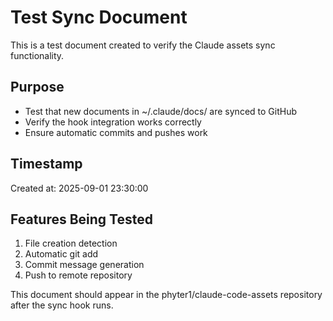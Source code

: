 # Test Sync Document

This is a test document created to verify the Claude assets sync functionality.

## Purpose
- Test that new documents in ~/.claude/docs/ are synced to GitHub
- Verify the hook integration works correctly
- Ensure automatic commits and pushes work

## Timestamp
Created at: 2025-09-01 23:30:00

## Features Being Tested
1. File creation detection
2. Automatic git add
3. Commit message generation
4. Push to remote repository

This document should appear in the phyter1/claude-code-assets repository after the sync hook runs.